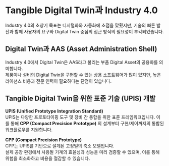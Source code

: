 # Tangible Digital Twin과 Industry 4.0

Industry 4.0의 초창기 목표는 디지털화와 자동화에 초점을 맞췄지만, 기술의 빠른 발전과 함께 사용자의 요구와 Digital Twin 중심의 접근 방식의 필요성이 부각되었습니다.

## Digital Twin과 AAS (Asset Administration Shell)

Industry 4.0에서 Digital Twin은 AAS라고 불리는 부품 Digital Asset의 공용화를 의미합니다.  
제품이나 설비의 Digital Twin을 구현할 수 있는 상용 소프트웨어가 많이 있지만, 높은 라이선스 비용과 전문 인력이 필요하다는 단점이 있습니다.

## Tangible Digital Twin을 위한 표준 기술 (UPIS) 개발

**UPIS (Unified Prototype Integration Standard)**  
UPIS는 다양한 프로토타이핑 도구 및 장비 간 통합을 위한 표준 프레임워크입니다. 이를 통해 **CPP (Compact Precision Prototype)** 의 설계부터 구현/제어까지의 통합된 워크플로우를 지원합니다.

**CPP (Compact Precision Prototype)**  
CPP는 UPIS를 기반으로 설계된 고정밀의 축소 모델입니다.  
실제 공장 환경에서 사용될 기계의 효율성과 성능을 미리 검증할 수 있으며, 이를 통해 위험을 최소화하고 비용을 절감할 수 있습니다.
